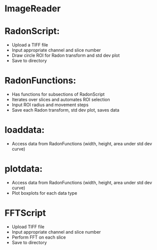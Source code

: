 # ImageReader

# RadonScript: 
- Upload a TIFF file
- Input appropriate channel and slice number
- Draw circle ROI for Radon transform and std dev plot
- Save to directory

# RadonFunctions:
- Has functions for subsections of RadonScript
- Iterates over slices and automates ROI selection
- Input ROI radius and movement steps
- Save each Radon transform, std dev plot, saves data

# loaddata:
- Access data from RadonFunctions (width, height, area under std dev curve)

# plotdata:
- Access data from RadonFunctions (width, height, area under std dev curve)
- Plot boxplots for each data type

# FFTScript
- Upload TIFF file
- Input appropriate channel and slice number
- Perform FFT on each slice
- Save to directory
